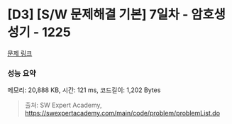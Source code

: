 # [D3] [S/W 문제해결 기본] 7일차 - 암호생성기 - 1225 

[문제 링크](https://swexpertacademy.com/main/code/problem/problemDetail.do?contestProbId=AV14uWl6AF0CFAYD) 

### 성능 요약

메모리: 20,888 KB, 시간: 121 ms, 코드길이: 1,202 Bytes



> 출처: SW Expert Academy, https://swexpertacademy.com/main/code/problem/problemList.do